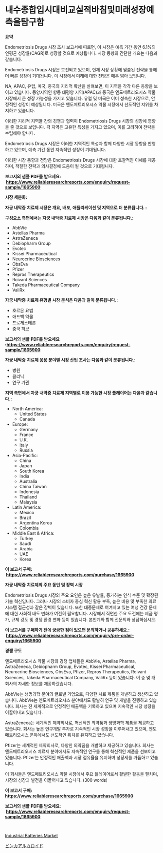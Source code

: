 <p><h1>내수종합입시대비교실적바침및미래성장예측을탐구함</h1></p><p><strong>요약</strong></p>
<p><p>Endometriosis Drugs 시장 조사 보고서에 따르면, 이 시장은 예측 기간 동안 6.1%의 연평균 성장률(CAGR)로 성장할 것으로 예상됩니다. 시장 동향의 간단한 개요는 다음과 같습니다.</p><p>Endometriosis Drugs 시장은 호전되고 있으며, 현재 시장 상황에 맞춤된 전략을 통해 더 빠른 성장이 기대됩니다. 이 시장에서 미래에 대한 전망은 매우 밝아 보입니다.</p><p>NA, APAC, 유럽, 미국, 중국의 지리적 확산을 살펴보면, 이 지역들 각각 다른 동향을 보이고 있습니다. 동양지역인 항동 태평양 지역(APAC)과 중국은 엔도메트리오시스 약물 시장에서 큰 성장 가능성을 가지고 있습니다. 유럽 및 미국은 이미 성숙한 시장으로, 안정적인 성장이 예상됩니다. 미국은 엔도메트리오시스 약물 시장에서 선도적인 지위를 차지하고 있습니다.</p><p>이러한 지리적 지역들 간의 경쟁과 협력이 Endometriosis Drugs 시장의 성장에 영향을 줄 것으로 보입니다. 각 지역은 고유한 특성을 가지고 있으며, 이를 고려하여 전략을 수립해야 합니다.</p><p>Endometriosis Drugs 시장은 이러한 지역적인 특성과 함께 다양한 시장 동향을 반영하고 있으며, 예측 기간 동안 지속적인 성장이 기대됩니다.</p><p>이러한 시장 동향과 전망은 Endometriosis Drugs 시장에 대한 포괄적인 이해를 제공하며, 적절한 전략과 의사결정에 도움이 될 것으로 기대됩니다.</p></p>
<p><strong>보고서의 샘플 PDF를 받으세요: &nbsp;<a href="https://www.reliableresearchreports.com/enquiry/request-sample/1665900">https://www.reliableresearchreports.com/enquiry/request-sample/1665900</a></strong></p>
<p><strong>시장 세분화:</strong></p>
<p><strong> 자궁 내막증 치료제 시장은 개요, 배포, 애플리케이션 및 지역으로 더 분류됩니다. :</strong></p>
<p><strong>구성요소 측면에서는 자궁 내막증 치료제 시장은 다음과 같이 분류됩니다.:</strong></p>
<p><ul><li>AbbVie</li><li>Astellas Pharma</li><li>AstraZeneca</li><li>Debiopharm Group</li><li>Evotec</li><li>Kissei Pharmaceutical</li><li>Neurocrine Biosciences</li><li>ObsEva</li><li>Pfizer</li><li>Repros Therapeutics</li><li>Roivant Sciences</li><li>Takeda Pharmaceutical Company</li><li>ValiRx</li></ul></p>
<p><strong> 자궁 내막증 치료제 유형별 시장 분석은 다음과 같이 분류됩니다.:</strong></p>
<p><ul><li>호르몬 요법</li><li>애드백 약물</li><li>프로게스테론</li><li>중국 허브</li></ul></p>
<p><strong>보고서의 샘플 PDF를 받으세요 :<a href="https://www.reliableresearchreports.com/enquiry/request-sample/1665900">https://www.reliableresearchreports.com/enquiry/request-sample/1665900</a></strong></p>
<p><strong> 자궁 내막증 치료제 응용 분야별 시장 산업 조사는 다음과 같이 분류됩니다.:</strong></p>
<p><ul><li>병원</li><li>클리닉</li><li>연구 기관</li></ul></p>
<p><strong>지역 측면에서 자궁 내막증 치료제 지역별로 이용 가능한 시장 플레이어는 다음과 같습니다.:</strong></p>
<p><ul>
    <li>
        North America:
        <ul>
            <li>United States</li>
            <li>Canada</li>
        </ul>
    </li>
    <li>
        Europe:
        <ul>
            <li>Germany</li>
            <li>France</li>
            <li>U.K.</li>
            <li>Italy</li>
            <li>Russia</li>
        </ul>
    </li>
    <li>
        Asia-Pacific:
        <ul>
            <li>China</li>
            <li>Japan</li>
            <li>South Korea</li>
            <li>India</li>
            <li>Australia</li>
            <li>China Taiwan</li>
            <li>Indonesia</li>
            <li>Thailand</li>
            <li>Malaysia</li>
        </ul>
    </li>
    <li>
        Latin America:
        <ul>
            <li>Mexico</li>
            <li>Brazil</li>
            <li>Argentina Korea</li>
            <li>Colombia</li>
        </ul>
    </li>
    <li>
        Middle East & Africa:
        <ul>
            <li>Turkey</li>
            <li>Saudi</li>
            <li>Arabia</li>
            <li>UAE</li>
            <li>Korea</li>
        </ul>
    </li>
    </ul></p>
<p><strong>이 보고서 구매: &nbsp;<a href="https://www.reliableresearchreports.com/purchase/1665900">https://www.reliableresearchreports.com/purchase/1665900</a></strong></p>
<p><strong>자궁 내막증 치료제의 주요 동인 및 장벽 시장</strong></p>
<p><p>Endometriosis Drugs 시장의 주요 요인은 높은 유발률, 증가하는 인식 수준 및 확장된 기술 혁신입니다. 그러나 시장의 소비자 중심 혁신 활용 부족, 높은 비용 및 부족한 의료 시스템 접근성과 같은 장벽이 있습니다. 또한 대중문제로 여겨지고 있는 여성 건강 문제에 대한 사회적 태도 변화가 여전히 필요합니다. 시장에서 직면한 주요 도전에는 제품 평가, 규제 강도 및 경쟁 환경 변화 등이 있습니다. 본인계와 함께 전문의와 상담하십시오.</p></p>
<p><strong>이 보고서를 구매하기 전에 궁금한 점이 있으면 문의하거나 공유하세요.: &nbsp;<a href="https://www.reliableresearchreports.com/enquiry/pre-order-enquiry/1665900">https://www.reliableresearchreports.com/enquiry/pre-order-enquiry/1665900</a></strong></p>
<p><strong>경쟁 구도</strong></p>
<p><p>엔도메트리오시스 약물 시장의 경쟁 업체들은 AbbVie, Astellas Pharma, AstraZeneca, Debiopharm Group, Evotec, Kissei Pharmaceutical, Neurocrine Biosciences, ObsEva, Pfizer, Repros Therapeutics, Roivant Sciences, Takeda Pharmaceutical Company, ValiRx 등이 있습니다. 이 중 몇 개 회사의 자세한 정보를 제공하겠습니다.</p><p>AbbVie는 생명과학 분야의 글로벌 기업으로, 다양한 치료 제품을 개발하고 생산하고 있습니다. AbbVie는 엔도메트리오시스 분야에서도 활발히 연구 및 개발을 진행하고 있습니다. 회사는 전 세계적으로 안정적인 매출액을 기록하고 있으며 지속적인 시장 성장을 이끌어내고 있습니다.</p><p>AstraZeneca는 세계적인 제약회사로, 혁신적인 의약품과 생명과학 제품을 제공하고 있습니다. 회사는 높은 연구개발 투자로 지속적인 시장 성장을 이루어내고 있으며, 엔도메트리오시스 분야에서도 선도적인 위치를 유지하고 있습니다.</p><p>Pfizer는 세계적인 제약회사로, 다양한 의약품을 개발하고 제공하고 있습니다. 회사는 엔도메트리오시스 치료제 분야에서도 지속적인 연구를 통해 혁신적인 제품을 선보이고 있습니다. Pfizer는 안정적인 매출액과 시장 점유율을 유지하며 성장세를 거듭하고 있습니다.</p><p>이 회사들은 엔도메트리오시스 약물 시장에서 주요 플레이어로서 활발한 활동을 펼치며, 시장의 성장과 발전을 이끌어내고 있습니다. (300 words)</p></p>
<p><strong>이 보고서 구매: &nbsp; <a href="https://www.reliableresearchreports.com/purchase/1665900">https://www.reliableresearchreports.com/purchase/1665900</a></strong></p>
<p><strong>보고서의 샘플 PDF를 받으세요: &nbsp;<a href="https://www.reliableresearchreports.com/enquiry/request-sample/1665900">https://www.reliableresearchreports.com/enquiry/request-sample/1665900</a></strong><strong></strong></p>
<p>&nbsp;</p>
<p><p><a href="https://github.com/CliffMedina6/Market-Research-Report-List-4/blob/main/industrial-batteries-market.md">Industrial Batteries Market</a></p><p><a href="https://github.com/mreklxf44233/Market-Research-Report-List-1/blob/main/879018816169.md">ビンカアルカロイド</a></p></p>